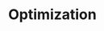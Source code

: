 ---
layout: toctree
title: Optimization
permalink: /blog/maths/optim/
parent: /blog/maths/


enumerategrandchild: true

--- 